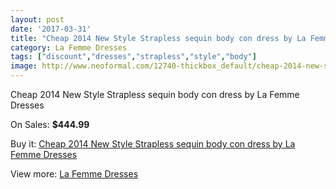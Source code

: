 ```yaml
---
layout: post
date: '2017-03-31'
title: "Cheap 2014 New Style Strapless sequin body con dress by La Femme Dresses"
category: La Femme Dresses
tags: ["discount","dresses","strapless","style","body"]
image: http://www.neoformal.com/12740-thickbox_default/cheap-2014-new-style-strapless-sequin-body-con-dress-by-la-femme-dresses.jpg
---
```

Cheap 2014 New Style Strapless sequin body con dress by La Femme Dresses

On Sales: **$444.99**
<a href="https://www.neoformal.com/en/la-femme-dresses-2014/4479-cheap-2014-new-style-strapless-sequin-body-con-dress-by-la-femme-dresses.html"><amp-img layout="responsive" width="600" height="600" src="//www.neoformal.com/12740-thickbox_default/cheap-2014-new-style-strapless-sequin-body-con-dress-by-la-femme-dresses.jpg" alt="Cheap 2014 New Style Strapless sequin body con dress by La Femme Dresses 0" /></a>
<a href="https://www.neoformal.com/en/la-femme-dresses-2014/4479-cheap-2014-new-style-strapless-sequin-body-con-dress-by-la-femme-dresses.html"><amp-img layout="responsive" width="600" height="600" src="//www.neoformal.com/12742-thickbox_default/cheap-2014-new-style-strapless-sequin-body-con-dress-by-la-femme-dresses.jpg" alt="Cheap 2014 New Style Strapless sequin body con dress by La Femme Dresses 1" /></a>
<a href="https://www.neoformal.com/en/la-femme-dresses-2014/4479-cheap-2014-new-style-strapless-sequin-body-con-dress-by-la-femme-dresses.html"><amp-img layout="responsive" width="600" height="600" src="//www.neoformal.com/12741-thickbox_default/cheap-2014-new-style-strapless-sequin-body-con-dress-by-la-femme-dresses.jpg" alt="Cheap 2014 New Style Strapless sequin body con dress by La Femme Dresses 2" /></a>

Buy it: [Cheap 2014 New Style Strapless sequin body con dress by La Femme Dresses](https://www.neoformal.com/en/la-femme-dresses-2014/4479-cheap-2014-new-style-strapless-sequin-body-con-dress-by-la-femme-dresses.html "Cheap 2014 New Style Strapless sequin body con dress by La Femme Dresses")

View more: [La Femme Dresses](https://www.neoformal.com/en/56-la-femme-dresses-2014 "La Femme Dresses")